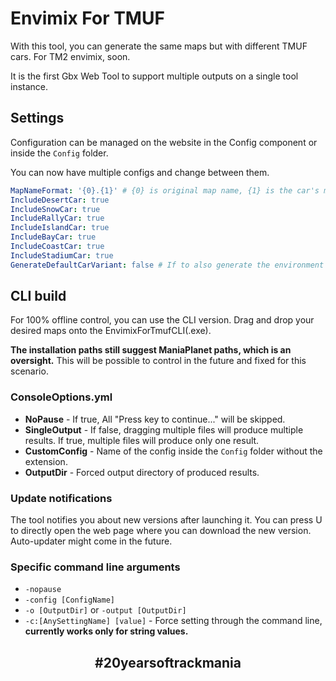 # Envimix For TMUF

With this tool, you can generate the same maps but with different TMUF cars. For TM2 envimix, soon.

It is the first Gbx Web Tool to support multiple outputs on a single tool instance.

## Settings

Configuration can be managed on the website in the Config component or inside the `Config` folder.

You can now have multiple configs and change between them.

```yml
MapNameFormat: '{0}.{1}' # {0} is original map name, {1} is the car's modern name
IncludeDesertCar: true
IncludeSnowCar: true
IncludeRallyCar: true
IncludeIslandCar: true
IncludeBayCar: true
IncludeCoastCar: true
IncludeStadiumCar: true
GenerateDefaultCarVariant: false # If to also generate the environment's default car variant
```

## CLI build

For 100% offline control, you can use the CLI version. Drag and drop your desired maps onto the EnvimixForTmufCLI(.exe).

**The installation paths still suggest ManiaPlanet paths, which is an oversight.** This will be possible to control in the future and fixed for this scenario.

### ConsoleOptions.yml

- **NoPause** - If true, All "Press key to continue..." will be skipped.
- **SingleOutput** - If false, dragging multiple files will produce multiple results. If true, multiple files will produce only one result.
- **CustomConfig** - Name of the config inside the `Config` folder without the extension.
- **OutputDir** - Forced output directory of produced results.

### Update notifications

The tool notifies you about new versions after launching it. You can press U to directly open the web page where you can download the new version. Auto-updater might come in the future.

### Specific command line arguments

- `-nopause`
- `-config [ConfigName]`
- `-o [OutputDir]` or `-output [OutputDir]`
- `-c:[AnySettingName] [value]` - Force setting through the command line, **currently works only for string values.**

<h2 align="center">#20yearsoftrackmania</h2>

